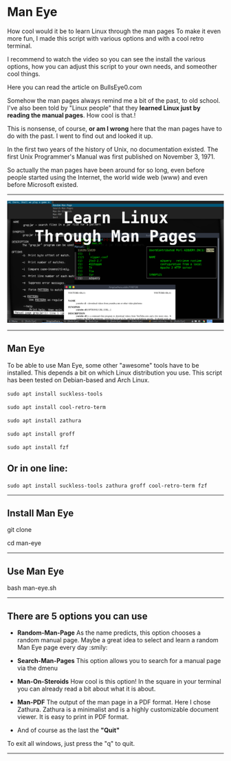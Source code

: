 # Man Eye
How cool would it be to learn Linux through the man pages To make it even more fun, I made this script with various options and with a cool retro terminal.

I recommend to watch the video so you can see the install the various options, how you can adjust this script to your own needs, and someother cool things.

Here you can read the article on BullsEye0.com

Somehow the man pages always remind me a bit of the past, to old school. I've also been told by "Linux people" that they **learned Linux just by reading the manual pages**. How cool is that.!

This is nonsense, of course, **or am I wrong** here that the man pages have to do with the past. I went to find out and looked it up.

In the first two years of the history of Unix, no documentation existed. The first Unix Programmer's Manual was first published on November 3, 1971.

So actually the man pages have been around for so long, even before people started using the Internet, the world wide web (www) and even before Microsoft existed.

***

![Learn Linux Through Man Pages](learn-linux-manpages.png)

***

## Man Eye

To be able to use Man Eye, some other "awesome" tools have to be installed. This depends a bit on which Linux distribution you use.
This script has been tested on Debian-based and Arch Linux.

`sudo apt install suckless-tools`

`sudo apt install cool-retro-term`

`sudo apt install zathura`

`sudo apt install groff`

`sudo apt install fzf`


## Or in one line: 

`sudo apt install suckless-tools zathura groff cool-retro-term fzf`

*****

## Install Man Eye

git clone 

cd man-eye

***

## Use Man Eye

bash man-eye.sh

***

## There are 5 options you can use 

- **Random-Man-Page** 
    As the name predicts, this option chooses a random manual page. Maybe a great idea to select and learn a random Man Eye page every day :smily:
 
- **Search-Man-Pages**
    This option allows you to search for a manual page via the dmenu
    
- **Man-On-Steroids**
    How cool is this option! In the square in your terminal you can already read a bit about what it is about.
    
- **Man-PDF**
    The output of the man page in a PDF format. Here I chose Zathura. Zathura is a minimalist and is a highly customizable document viewer. It is easy to print in PDF format.
    
- And of course as the last the **"Quit"**

To exit all windows, just press the "q" to quit.

***
